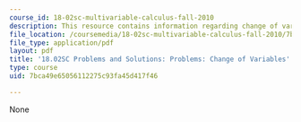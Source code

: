 ```yaml
---
course_id: 18-02sc-multivariable-calculus-fall-2010
description: This resource contains information regarding change of variables.
file_location: /coursemedia/18-02sc-multivariable-calculus-fall-2010/7bca49e65056112275c93fa45d417f46_MIT18_02SC_pb_53_comb.pdf
file_type: application/pdf
layout: pdf
title: '18.02SC Problems and Solutions: Problems: Change of Variables'
type: course
uid: 7bca49e65056112275c93fa45d417f46

---
```

None